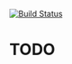 [![Build Status](https://travis-ci.org/socrata-platform/consul-template-generator.svg)](https://travis-ci.org/socrata-platform/consul-template-generator)

# TODO
